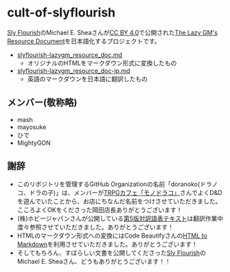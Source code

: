 # cult-of-slyflourish

[Sly Flourish](https://slyflourish.com/)のMichael E. Sheaさんが[CC BY 4.0](https://creativecommons.org/licenses/by/4.0/)で公開された[The Lazy GM's Resource Document](https://slyflourish.com/lazy_gm_resource_document.html)を日本語化するプロジェクトです。


- [slyflourish-lazygm_resource_doc.md](./slyflourish-lazygm_resource_doc.md)
  - オリジナルのHTMLをマークダウン形式に変換したもの
- [slyflourish-lazygm_resource_doc-jp.md](./slyflourish-lazygm_resource_doc-jp.md)
  - 英語のマークダウンを日本語に翻訳したもの

## メンバー(敬称略)
- mash
- mayosuke
- ひで
- MightyGON

## 謝辞
- このリポジトリを管理するGitHub Organizationの名前「doranoko(ドラノコ、ドラの子)」は、メンバーが[TRPGカフェ「モノドラコ」](https://www.monodraco.com/)さんでよくD&Dを遊んでいたことから、お店にちなんだ名前をつけさせていただきました。こころよくOKをくださった岡田店長ありがとうございます！
- (株)ホビージャパンさんが公開している[第5版対訳語表テキスト](https://hobbyjapan.co.jp/dd/support/Dic5eAll.txt)は翻訳作業中度々参照させていただきました。ありがとうございます！
- HTMLのマークダウン形式への変換にはCode Beautifyさんの[HTML to Markdown](https://codebeautify.org/html-to-markdown)を利用させていただきました。ありがとうございます！
- そしてもちろん、すばらしい文書を公開してくださった[Sly Flourish](https://slyflourish.com/)のMichael E. Sheaさん、どうもありがとうございます！！